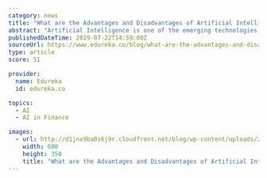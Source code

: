 ```yaml
---
category: news
title: "What are the Advantages and Disadvantages of Artificial Intelligence?"
abstract: "Artificial Intelligence is one of the emerging technologies which ... of documents in order to get a loan which is a repetitive task for the owner of the bank. Using AI Cognitive Automation the owner can speed up the process of verifying the documents ..."
publishedDateTime: 2019-07-22T14:59:00Z
sourceUrl: https://www.edureka.co/blog/what-are-the-advantages-and-disadvantages-of-artificial-intelligence/
type: article
score: 51

provider:
  name: Edureka
  id: edureka.co

topics:
  - AI
  - AI in Finance

images:
  - url: http://d1jnx9ba8s6j9r.cloudfront.net/blog/wp-content/uploads/2019/07/01-1.jpg
    width: 600
    height: 350
    title: "What are the Advantages and Disadvantages of Artificial Intelligence?"
---
```

